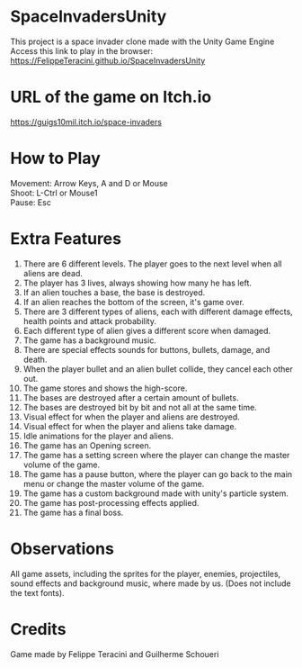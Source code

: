 # SpaceInvadersUnity

This project is a space invader clone made with the Unity Game Engine <br/>
Access this link to play in the browser: https://FelippeTeracini.github.io/SpaceInvadersUnity

# URL of the game on Itch.io

https://guigs10mil.itch.io/space-invaders

# How to Play

Movement: Arrow Keys, A and D or Mouse <br/>
Shoot: L-Ctrl or Mouse1 <br/>
Pause: Esc

# Extra Features 

1. There are 6 different levels. The player goes to the next level when all aliens are dead.
2. The player has 3 lives, always showing how many he has left.
3. If an alien touches a base, the base is destroyed.
4. If an alien reaches the bottom of the screen, it's game over.
5. There are 3 different types of aliens, each with different damage effects, health points and attack probability.
6. Each different type of alien gives a different score when damaged.
7. The game has a background music.
8. There are special effects sounds for buttons, bullets, damage, and death.
9. When the player bullet and an alien bullet collide, they cancel each other out.
10. The game stores and shows the high-score.
11. The bases are destroyed after a certain amount of bullets.
12. The bases are destroyed bit by bit and not all at the same time.
13. Visual effect for when the player and aliens are destroyed.
14. Visual effect for when the player and aliens take damage.
15. Idle animations for the player and aliens.
16. The game has an Opening screen.
17. The game has a setting screen where the player can change the master volume of the game.
18. The game has a pause button, where the player can go back to the main menu or change the master volume of the game.
19. The game has a custom background made with unity's particle system.
20. The game has post-processing effects applied.
21. The game has a final boss.

# Observations

All game assets, including the sprites for the player, enemies, projectiles, sound effects and background music, where made by us. (Does not include the text fonts).

# Credits

Game made by Felippe Teracini and Guilherme Schoueri

